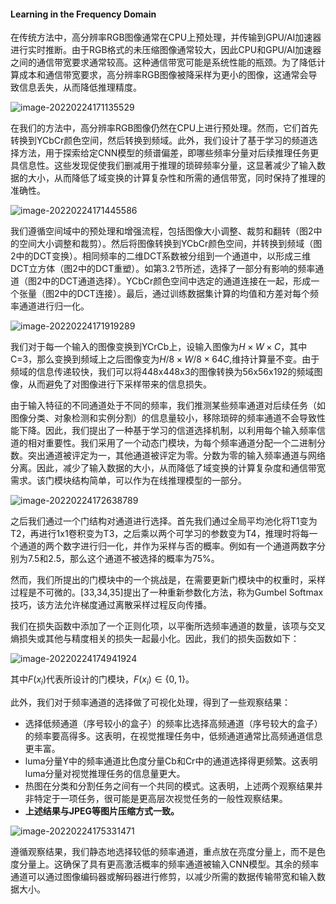 #### Learning in the Frequency Domain

在传统方法中，高分辨率RGB图像通常在CPU上预处理，并传输到GPU/AI加速器进行实时推断。由于RGB格式的未压缩图像通常较大，因此CPU和GPU/AI加速器之间的通信带宽要求通常较高。这种通信带宽可能是系统性能的瓶颈。为了降低计算成本和通信带宽要求，高分辨率RGB图像被降采样为更小的图像，这通常会导致信息丢失，从而降低推理精度。 

![image-20220224171135529](C:\Users\dyh20200207\AppData\Roaming\Typora\typora-user-images\image-20220224171135529.png)

在我们的方法中，高分辨率RGB图像仍然在CPU上进行预处理。然而，它们首先转换到YCbCr颜色空间，然后转换到频域。此外，我们设计了基于学习的频道选择方法，用于探索给定CNN模型的频谱偏差，即哪些频率分量对后续推理任务更具信息性。这些发现促使我们删减用于推理的琐碎频率分量，这显著减少了输入数据的大小，从而降低了域变换的计算复杂性和所需的通信带宽，同时保持了推理的准确性。

![image-20220224171445586](C:\Users\dyh20200207\AppData\Roaming\Typora\typora-user-images\image-20220224171445586.png)

我们遵循空间域中的预处理和增强流程，包括图像大小调整、裁剪和翻转（图2中的空间大小调整和裁剪）。然后将图像转换到YCbCr颜色空间，并转换到频域（图2中的DCT变换）。相同频率的二维DCT系数被分组到一个通道中，以形成三维DCT立方体（图2中的DCT重塑）。如第3.2节所述，选择了一部分有影响的频率通道（图2中的DCT通道选择）。YCbCr颜色空间中选定的通道连接在一起，形成一个张量（图2中的DCT连接）。最后，通过训练数据集计算的均值和方差对每个频率通道进行归一化。 

![image-20220224171919289](C:\Users\dyh20200207\AppData\Roaming\Typora\typora-user-images\image-20220224171919289.png)

我们对于每一个输入的图像变换到YCrCb上，设输入图像为$H\times W\times C$，其中C=3，那么变换到频域上之后图像变为$H/8\times W/8\times 64C$,维持计算量不变。由于频域的信息传递较快，我们可以将448x448x3的图像转换为56x56x192的频域图像，从而避免了对图像进行下采样带来的信息损失。

由于输入特征的不同通道处于不同的频率，我们推测某些频率通道对后续任务（如图像分类、对象检测和实例分割）的信息量较小，移除琐碎的频率通道不会导致性能下降。因此，我们提出了一种基于学习的信道选择机制，以利用每个输入频率信道的相对重要性。我们采用了一个动态门模块，为每个频率通道分配一个二进制分数。突出通道被评定为一，其他通道被评定为零。分数为零的输入频率通道与网络分离。因此，减少了输入数据的大小，从而降低了域变换的计算复杂度和通信带宽需求。该门模块结构简单，可以作为在线推理模型的一部分。

![image-20220224172638789](C:\Users\dyh20200207\AppData\Roaming\Typora\typora-user-images\image-20220224172638789.png)

之后我们通过一个门结构对通道进行选择。首先我们通过全局平均池化将T1变为T2，再进行1x1卷积变为T3，之后乘以两个可学习的参数变为T4，推理时将每一个通道的两个数字进行归一化，并作为采样与否的概率。例如有一个通道两数字分别为7.5和2.5，那么这个通道不被选择的概率为75%。

然而，我们所提出的门模块中的一个挑战是，在需要更新门模块中的权重时，采样过程是不可微的。[33,34,35]提出了一种重新参数化方法，称为Gumbel  Softmax技巧，该方法允许梯度通过离散采样过程反向传播。

我们在损失函数中添加了一个正则化项，以平衡所选频率通道的数量，该项与交叉熵损失或其他与精度相关的损失一起最小化。因此，我们的损失函数如下：

![image-20220224174941924](C:\Users\dyh20200207\AppData\Roaming\Typora\typora-user-images\image-20220224174941924.png)

其中$F(x_i)$代表所设计的门模块，$F(x_i)\in \{0,1\}$。

此外，我们对于频率通道的选择做了可视化处理，得到了一些观察结果：

- 选择低频通道（序号较小的盒子）的频率比选择高频通道（序号较大的盒子）的频率要高得多。这表明，在视觉推理任务中，低频通道通常比高频通道信息更丰富。
- luma分量Y中的频率通道比色度分量Cb和Cr中的通道选择得更频繁。这表明luma分量对视觉推理任务的信息量更大。
- 热图在分类和分割任务之间有一个共同的模式。这表明，上述两个观察结果并非特定于一项任务，很可能是更高层次视觉任务的一般性观察结果。 
- **上述结果与JPEG等图片压缩方式一致。**

![image-20220224175331471](C:\Users\dyh20200207\AppData\Roaming\Typora\typora-user-images\image-20220224175331471.png)

遵循观察结果，我们静态地选择较低的频率通道，重点放在亮度分量上，而不是色度分量上。这确保了具有更高激活概率的频率通道被输入CNN模型。其余的频率通道可以通过图像编码器或解码器进行修剪，以减少所需的数据传输带宽和输入数据大小。 